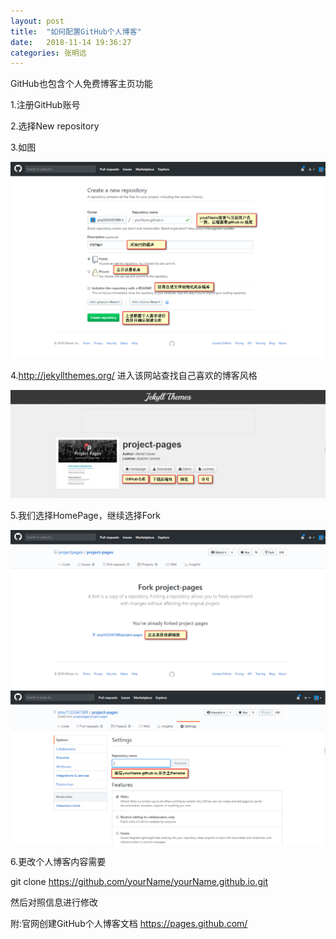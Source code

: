 ```yaml
---
layout: post
title:  "如何配置GitHub个人博客"
date:   2018-11-14 19:36:27
categories: 张明远
---
```

GitHub也包含个人免费博客主页功能


1.注册GitHub账号


2.选择New repository


3.如图


  <img class="" src="/images/blog/2018-11-14-如何配置GitHub个人博客/步骤1.png" />

4.http://jekyllthemes.org/ 进入该网站查找自己喜欢的博客风格


  <img class="" src="/images/blog/2018-11-14-如何配置GitHub个人博客/步骤2.png" />

5.我们选择HomePage，继续选择Fork


  <img class="" src="/images/blog/2018-11-14-如何配置GitHub个人博客/步骤3.png" />

  <img class="" src="/images/blog/2018-11-14-如何配置GitHub个人博客/步骤4.png" />

6.更改个人博客内容需要


  git clone https://github.com/yourName/yourName.github.io.git


  然后对照信息进行修改


  附:官网创建GitHub个人博客文档 https://pages.github.com/

[张明远]:      https://zmy1123347389.github.io/
